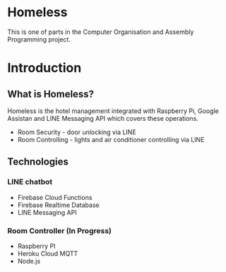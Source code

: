 # Homeless

This is one of parts in the Computer Organisation and Assembly Programming project.

# Introduction

## What is Homeless?

Homeless is the hotel management integrated with Raspberry Pi, Google Assistan and LINE Messaging API which covers these operations.
* Room Security - door unlocking via LINE
* Room Controlling - lights and air conditioner controlling via LINE

## Technologies

### LINE chatbot
* Firebase Cloud Functions
* Firebase Realtime Database
* LINE Messaging API

### Room Controller (In Progress)
* Raspberry PI
* Heroku Cloud MQTT
* Node.js


